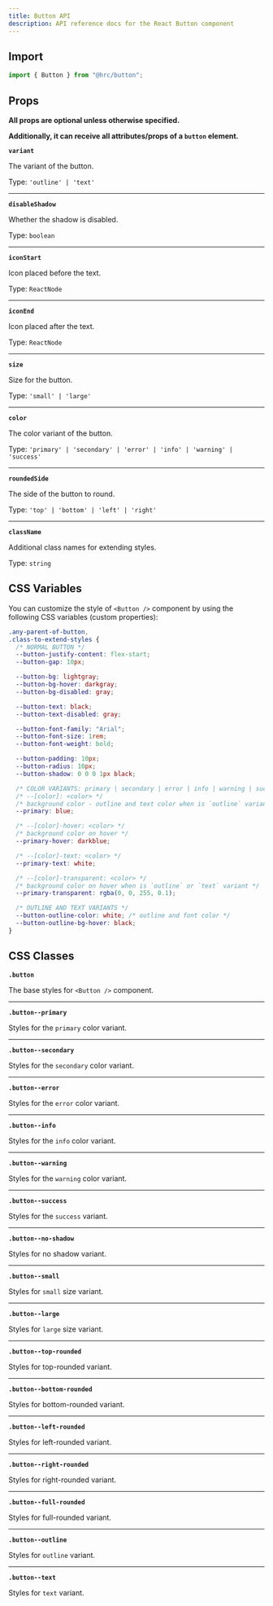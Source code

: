 ```yaml
---
title: Button API
description: API reference docs for the React Button component
---
```


## Import

```js
import { Button } from "@hrc/button";
```

## Props

**All props are optional unless otherwise specified.**

**Additionally, it can receive all attributes/props of a `button` element.**

**`variant`**

The variant of the button.

Type: `'outline' | 'text'`

---

**`disableShadow`**

Whether the shadow is disabled.

Type: `boolean`

---

**`iconStart`**

Icon placed before the text.

Type: `ReactNode`

---

**`iconEnd`**

Icon placed after the text.

Type: `ReactNode`

---

**`size`**

Size for the button.

Type: `'small' | 'large'`

---

**`color`**

The color variant of the button.

Type: `'primary' | 'secondary' | 'error' | 'info' | 'warning' | 'success'`

---

**`roundedSide`**

The side of the button to round.

Type: `'top' | 'bottom' | 'left' | 'right'`

---

**`className`**

Additional class names for extending styles.

Type: `string`

## CSS Variables

You can customize the style of `<Button />` component by using the following CSS
variables (custom properties):

```css
.any-parent-of-button,
.class-to-extend-styles {
  /* NORMAL BUTTON */
  --button-justify-content: flex-start;
  --button-gap: 10px;

  --button-bg: lightgray;
  --button-bg-hover: darkgray;
  --button-bg-disabled: gray;

  --button-text: black;
  --button-text-disabled: gray;

  --button-font-family: "Arial";
  --button-font-size: 1rem;
  --button-font-weight: bold;

  --button-padding: 10px;
  --button-radius: 10px;
  --button-shadow: 0 0 0 1px black;

  /* COLOR VARIANTS: primary | secondary | error | info | warning | success */
  /* --[color]: <color> */
  /* background color - outline and text color when is `outline` variant */
  --primary: blue;

  /* --[color]-hover: <color> */
  /* background color on hover */
  --primary-hover: darkblue;

  /* --[color]-text: <color> */
  --primary-text: white;

  /* --[color]-transparent: <color> */
  /* background color on hover when is `outline` or `text` variant */
  --primary-transparent: rgba(0, 0, 255, 0.1);

  /* OUTLINE AND TEXT VARIANTS */
  --button-outline-color: white; /* outline and font color */
  --button-outline-bg-hover: black;
}
```

## CSS Classes

**`.button`**

The base styles for `<Button />` component.

---

**`.button--primary`**

Styles for the `primary` color variant.

---

**`.button--secondary`**

Styles for the `secondary` color variant.

---

**`.button--error`**

Styles for the `error` color variant.

---

**`.button--info`**

Styles for the `info` color variant.

---

**`.button--warning`**

Styles for the `warning` color variant.

---

**`.button--success`**

Styles for the `success` variant.

---

**`.button--no-shadow`**

Styles for no shadow variant.

---

**`.button--small`**

Styles for `small` size variant.

---

**`.button--large`**

Styles for `large` size variant.

---

**`.button--top-rounded`**

Styles for top-rounded variant.

---

**`.button--bottom-rounded`**

Styles for bottom-rounded variant.

---

**`.button--left-rounded`**

Styles for left-rounded variant.

---

**`.button--right-rounded`**

Styles for right-rounded variant.

---

**`.button--full-rounded`**

Styles for full-rounded variant.

---

**`.button--outline`**

Styles for `outline` variant.

---

**`.button--text`**

Styles for `text` variant.
